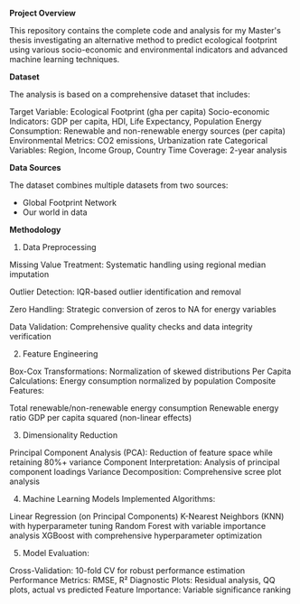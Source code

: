 **Project Overview**

This repository contains the complete code and analysis for my Master's thesis investigating an alternative method to predict ecological footprint using various socio-economic and environmental indicators and advanced machine learning techniques.

**Dataset**

The analysis is based on a comprehensive dataset that includes:

Target Variable: Ecological Footprint (gha per capita)
Socio-economic Indicators: GDP per capita, HDI, Life Expectancy, Population
Energy Consumption: Renewable and non-renewable energy sources (per capita)
Environmental Metrics: CO2 emissions, Urbanization rate
Categorical Variables: Region, Income Group, Country
Time Coverage: 2-year analysis

**Data Sources**

The dataset combines multiple datasets from two sources:
- Global Footprint Network
- Our world in data

**Methodology**

1. Data Preprocessing

Missing Value Treatment: Systematic handling using regional median imputation

Outlier Detection: IQR-based outlier identification and removal

Zero Handling: Strategic conversion of zeros to NA for energy variables

Data Validation: Comprehensive quality checks and data integrity verification

2. Feature Engineering

Box-Cox Transformations: Normalization of skewed distributions
Per Capita Calculations: Energy consumption normalized by population
Composite Features:

Total renewable/non-renewable energy consumption
Renewable energy ratio
GDP per capita squared (non-linear effects)



3. Dimensionality Reduction

Principal Component Analysis (PCA): Reduction of feature space while retaining 80%+ variance
Component Interpretation: Analysis of principal component loadings
Variance Decomposition: Comprehensive scree plot analysis

4. Machine Learning Models
Implemented Algorithms:

Linear Regression (on Principal Components)
K-Nearest Neighbors (KNN) with hyperparameter tuning
Random Forest with variable importance analysis
XGBoost with comprehensive hyperparameter optimization

5. Model Evaluation:

Cross-Validation: 10-fold CV for robust performance estimation
Performance Metrics: RMSE, R²
Diagnostic Plots: Residual analysis, QQ plots, actual vs predicted
Feature Importance: Variable significance ranking
